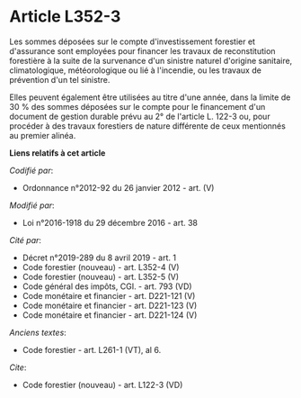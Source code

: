 # Article L352-3

Les sommes déposées sur le compte d'investissement forestier et d'assurance sont employées pour financer les travaux de
reconstitution forestière à la suite de la survenance d'un sinistre naturel d'origine sanitaire, climatologique,
météorologique ou lié à l'incendie, ou les travaux de prévention d'un tel sinistre. 

Elles peuvent également être utilisées au titre d'une année, dans la limite de 30 % des sommes déposées sur le compte pour le
financement d'un document de gestion durable prévu au 2° de l'article L. 122-3 ou, pour procéder à des travaux forestiers de
nature différente de ceux mentionnés au premier alinéa.

**Liens relatifs à cet article**

_Codifié par_:

  - Ordonnance n°2012-92 du 26 janvier 2012 - art. (V)

_Modifié par_:

  - Loi n°2016-1918 du 29 décembre 2016 - art. 38

_Cité par_:

  - Décret n°2019-289 du 8 avril 2019 - art. 1
  - Code forestier (nouveau) - art. L352-4 (V)
  - Code forestier (nouveau) - art. L352-5 (V)
  - Code général des impôts, CGI. - art. 793 (VD)
  - Code monétaire et financier - art. D221-121 (V)
  - Code monétaire et financier - art. D221-123 (V)
  - Code monétaire et financier - art. D221-124 (V)

_Anciens textes_:

  - Code forestier - art. L261-1 (VT), al 6.

_Cite_:

  - Code forestier (nouveau) - art. L122-3 (VD)
